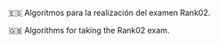 :es: Algoritmos para la realización del examen Rank02.

:gb: Algorithms for taking the Rank02 exam.
